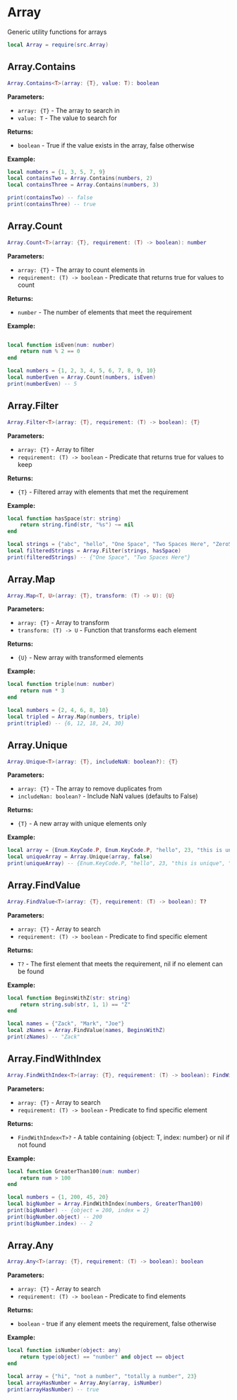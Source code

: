 # Array

Generic utility functions for arrays

```lua
local Array = require(src.Array)
```

## Array.Contains
```lua
Array.Contains<T>(array: {T}, value: T): boolean
```

**Parameters:**
- `array: {T}` - The array to search in
- `value: T` - The value to search for

**Returns:** 
- `boolean` - True if the value exists in the array, false otherwise

**Example:**
```lua
local numbers = {1, 3, 5, 7, 9}
local containsTwo = Array.Contains(numbers, 2)
local containsThree = Array.Contains(numbers, 3)

print(containsTwo) -- false
print(containsThree) -- true
```

## Array.Count
```lua
Array.Count<T>(array: {T}, requirement: (T) -> boolean): number
```

**Parameters:**
- `array: {T}` - The array to count elements in
- `requirement: (T) -> boolean` - Predicate that returns true for values to count

**Returns:**
- `number` - The number of elements that meet the requirement

**Example:**
``` lua

local function isEven(num: number)
	return num % 2 == 0
end

local numbers = {1, 2, 3, 4, 5, 6, 7, 8, 9, 10}
local numberEven = Array.Count(numbers, isEven)
print(numberEven) -- 5
```

## Array.Filter
```lua
Array.Filter<T>(array: {T}, requirement: (T) -> boolean): {T}
```

**Parameters:**
- `array: {T}` - Array to filter
- `requirement: (T) -> boolean` - Predicate that returns true for values to keep

**Returns:**
- `{T}` - Filtered array with elements that met the requirement

**Example:**
``` lua
local function hasSpace(str: string)
	return string.find(str, "%s") ~= nil
end

local strings = {"abc", "hello", "One Space", "Two Spaces Here", "ZeroSpaces"}
local filteredStrings = Array.Filter(strings, hasSpace)
print(filteredStrings) -- {"One Space", "Two Spaces Here"}
```

## Array.Map
```lua
Array.Map<T, U>(array: {T}, transform: (T) -> U): {U}
```

**Parameters:**
- `array: {T}` - Array to transform
- `transform: (T) -> U` - Function that transforms each element

**Returns:**
- `{U}` - New array with transformed elements

**Example:**
``` lua
local function triple(num: number)
	return num * 3
end

local numbers = {2, 4, 6, 8, 10}
local tripled = Array.Map(numbers, triple)
print(tripled) -- {6, 12, 18, 24, 30}
```

## Array.Unique
```lua
Array.Unique<T>(array: {T}, includeNaN: boolean?): {T}
```

**Parameters:**
- `array: {T}` - The array to remove duplicates from
- `includeNan: boolean?` - Include NaN values (defaults to False)

**Returns:**
- `{T}` - A new array with unique elements only

**Example:**
``` lua
local array = {Enum.KeyCode.P, Enum.KeyCode.P, "hello", 23, "this is unique", "not unique", "not unique"}
local uniqueArray = Array.Unique(array, false)
print(uniqueArray) -- {Enum.KeyCode.P, "hello", 23, "this is unique", "not unique"}
```

## Array.FindValue
```lua
Array.FindValue<T>(array: {T}, requirement: (T) -> boolean): T?
```

**Parameters:**
- `array: {T}` - Array to search
- `requirement: (T) -> boolean` - Predicate to find specific element

**Returns:**
- `T?` - The first element that meets the requirement, nil if no element can be found

**Example:**
``` lua
local function BeginsWithZ(str: string)
	return string.sub(str, 1, 1) == "Z"
end

local names = {"Zack", "Mark", "Joe"}
local zNames = Array.FindValue(names, BeginsWithZ)
print(zNames) -- "Zack"
```

## Array.FindWithIndex
```lua
Array.FindWithIndex<T>(array: {T}, requirement: (T) -> boolean): FindWithIndex<T>?
```

**Parameters:**
- `array: {T}` - Array to search
- `requirement: (T) -> boolean` - Predicate to find specific element

**Returns:**
- `FindWithIndex<T>?` - A table containing {object: T, index: number} or nil if not found

**Example:**
``` lua
local function GreaterThan100(num: number)
	return num > 100
end

local numbers = {1, 200, 45, 20}
local bigNumber = Array.FindWithIndex(numbers, GreaterThan100)
print(bigNumber) -- {object = 200, index = 2}
print(bigNumber.object) -- 200
print(bigNumber.index) -- 2
```

## Array.Any
```lua
Array.Any<T>(array: {T}, requirement: (T) -> boolean): boolean
```

**Parameters:**
- `array: {T}` - Array to search
- `requirement: (T) -> boolean` - Predicate to find elements

**Returns:**
- `boolean` - true if any element meets the requirement, false otherwise

**Example:**
``` lua
local function isNumber(object: any)
	return type(object) == "number" and object == object
end

local array = {"hi", "not a number", "totally a number", 23}
local arrayHasNumber = Array.Any(array, isNumber)
print(arrayHasNumber) -- true
```


